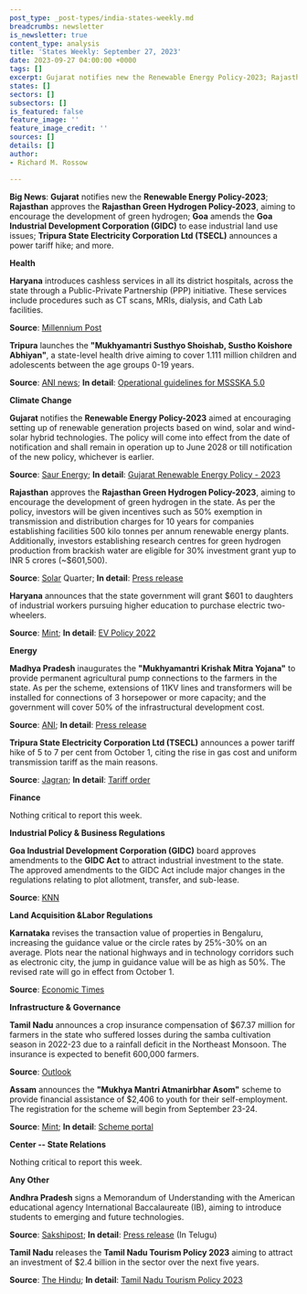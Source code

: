 ```yaml
---
post_type: _post-types/india-states-weekly.md
breadcrumbs: newsletter
is_newsletter: true
content_type: analysis
title: 'States Weekly: September 27, 2023'
date: 2023-09-27 04:00:00 +0000
tags: []
excerpt: Gujarat notifies new the Renewable Energy Policy-2023; Rajasthan approves the Rajasthan Green Hydrogen Policy-2023, aiming to encourage the development of green hydrogen; Goa amends the Goa Industrial Development Corporation (GIDC) to ease industrial land use issues; Tripura State Electricity Corporation Ltd (TSECL) announces a power tariff hike; and more.
states: []
sectors: []
subsectors: []
is_featured: false
feature_image: ''
feature_image_credit: ''
sources: []
details: []
author:
- Richard M. Rossow

---
```

**Big News**: **Gujarat** notifies new the **Renewable Energy Policy-2023**; **Rajasthan** approves the **Rajasthan Green Hydrogen Policy-2023**, aiming to encourage the development of green hydrogen; **Goa** amends the **Goa Industrial Development Corporation (GIDC)** to ease industrial land use issues; **Tripura State Electricity Corporation Ltd (TSECL)** announces a power tariff hike; and more.

**Health**

**Haryana** introduces cashless services in all its district hospitals, across the state through a Public-Private Partnership (PPP) initiative. These services include procedures such as CT scans, MRIs, dialysis, and Cath Lab facilities. 

**Source**: [Millennium Post](https://www.millenniumpost.in/nation/haryana-govt-to-offer-four-cashless-healthcare-to-employees-533611)

**Tripura** launches the **"Mukhyamantri Susthyo Shoishab, Sustho Koishore Abhiyan"**, a state-level health drive aiming to cover 1.111 million children and adolescents between the age groups 0-19 years. 

**Source**: [ANI news](https://aninews.in/news/national/general-news/tripura-cm-launches-special-health-drive-mukhyamantri-susthyo-shoishab-sustho-koishore-abhiyan-5020230919220600/); **In detail**: [Operational guidelines for MSSSKA 5.0](https://www.scribd.com/document/672448018/Operational-guideline-for-MSSSKA-5-0)

**Climate Change**

**Gujarat** notifies the **Renewable Energy Policy-2023** aimed at encouraging setting up of renewable generation projects based on wind, solar and wind-solar hybrid technologies. The policy will come into effect from the date of notification and shall remain in operation up to June 2028 or till notification of the new policy, whichever is earlier. 

**Source**: [Saur Energy](https://www.saurenergy.com/solar-energy-news/gujarat-notifies-renewable-energy-policy-2023-with-focus-on-wind-solar-hybrid-technologies); **In detail**: [Gujarat Renewable Energy Policy - 2023](https://www.eqmagpro.com/wp-content/uploads/2023/09/DOC-20230824-WA0016._compressed.pdf)

**Rajasthan** approves the **Rajasthan Green Hydrogen Policy-2023**, aiming to encourage the development of green hydrogen in the state. As per the policy, investors will be given incentives such as 50% exemption in transmission and distribution charges for 10 years for companies establishing facilities 500 kilo tonnes per annum renewable energy plants. Additionally, investors establishing research centres for green hydrogen production from brackish water are eligible for 30% investment grant yup to INR 5 crores (~$601,500). 

**Source**: [Solar](https://www.deccanherald.com/india/rajasthan/rajasthan-cabinet-approves-new-rates-for-land-allotment-to-social-institutions-rule-changes-in-govt-jobs-2694955) Quarter; **In detail**: [Press release](https://dipr.rajasthan.gov.in/press-release-detail/123149/0)

**Haryana** announces that the state government will grant $601 to daughters of industrial workers pursuing higher education to purchase electric two-wheelers. 

**Source**: [Mint](https://www.livemint.com/news/india/haryana-to-give-50-000-for-daughters-of-industrial-workers-pursuing-higher-education-to-buy-electric-twowheelers-11694956834957.html); **In detail**: [EV Policy 2022](https://urldefense.com/v3/__https:/haryanatransport.gov.in/sites/default/files/Electric*20Vehicle*20Policy_2.pdf__;JSU!!KRhing!cAEot1GOkhom3Vlochq6UjhoALqjvhf0JEWfdDdlhAkCiz4mmRV77HqaVkUTcLtxR6nlWO5uGbyCG8AVjmO_$)

**Energy**

**Madhya Pradesh** inaugurates the **"Mukhyamantri Krishak Mitra Yojana"** to provide permanent agricultural pump connections to the farmers in the state. As per the scheme, extensions of 11KV lines and transformers will be installed for connections of 3 horsepower or more capacity; and the government will cover 50% of the infrastructural development cost. 

**Source**: [ANI](https://www.aninews.in/news/national/general-news/mp-cm-chouhan-starts-mukhyamantri-krishak-mitra-yojana20230920132646/); **In detail**: [Press release](https://www.mpinfo.org/Home/TodaysNews#Mukhyamantri-Krishak-Mitra-Yojana-will-be-launched-immediately:-CM-Shri-Chouhan-20230920N51)

**Tripura State Electricity Corporation Ltd (TSECL)** announces a power tariff hike of 5 to 7 per cent from October 1, citing the rise in gas cost and uniform transmission tariff as the main reasons. 

**Source**: [Jagran](https://english.jagran.com/india/tripura-tsecl-hikes-power-tariff-by-57-new-rates-to-be-implemented-from-october1-10102691); **In detail**: [Tariff order](https://terc.tripura.gov.in/sites/default/files/Tariff%20Order%202023-24.pdf)

**Finance**

Nothing critical to report this week.

**Industrial Policy & Business Regulations**

**Goa Industrial Development Corporation (GIDC)** board approves amendments to the **GIDC Act** to attract industrial investment to the state. The approved amendments to the GIDC Act include major changes in the regulations relating to plot allotment, transfer, and sub-lease. 

**Source**: [KNN](https://knnindia.co.in/news/newsdetails/state/goa-amends-gidc-act-to-attract-investments-in-state)

**Land Acquisition &Labor Regulations**

**Karnataka** revises the transaction value of properties in Bengaluru, increasing the guidance value or the circle rates by 25%-30% on an average. Plots near the national highways and in technology corridors such as electronic city, the jump in guidance value will be as high as 50%. The revised rate will go in effect from October 1. 

**Source**: [Economic Times](https://economictimes.indiatimes.com/industry/services/property-/-cstruction/guidance-value-goes-up-property-transactions-in-bengaluru-to-be-dearer-from-october-1/articleshow/103785816.cms)

**Infrastructure & Governance** 

**Tamil Nadu** announces a crop insurance compensation of $67.37 million for farmers in the state who suffered losses during the samba cultivation season in 2022-23 due to a rainfall deficit in the Northeast Monsoon. The insurance is expected to benefit 600,000 farmers. 

**Source**: [Outlook](https://www.outlookindia.com/national/tamil-nadu-cm-allocates-rs-560-crore-for-paddy-crop-losses-to-farmers-news-319948)

**Assam** announces the **"Mukhya Mantri Atmanirbhar Asom"** scheme to provide financial assistance of $2,406 to youth for their self-employment. The registration for the scheme will begin from September 23-24. 

**Source**: [Mint](https://www.livemint.com/news/india/assam-over-2-lakh-youth-to-get-rs-2-lakh-under-new-self-employment-scheme-says-cm-sarma-11695197608264.html); **In detail**: [Scheme portal](https://cmaaa.assam.gov.in/)

**Center -- State Relations**

Nothing critical to report this week.

**Any Other**

**Andhra Pradesh** signs a Memorandum of Understanding with the American educational agency International Baccalaureate (IB), aiming to introduce students to emerging and future technologies. 

**Source**: [Sakshipost](https://www.sakshipost.com/news/andhrapradesh/andhra-govt-signs-mou-international-baccalaureate-230737); **In detail**: [Press release](https://ipr.ap.nic.in/images/press-releases/%E0%B0%90%E0%B0%AC%E0%B1%80%20%E0%B0%B8%E0%B0%82%E0%B0%B8%E0%B1%8D%E0%B0%A5%E0%B0%A4%E0%B1%8B%20%E0%B0%B0%E0%B0%BE%E0%B0%B7%E0%B1%8D%E0%B0%9F%E0%B1%8D%E0%B0%B0%20%E0%B0%AA%E0%B1%8D%E0%B0%B0%E0%B0%AD%E0%B1%81%E0%B0%A4%E0%B1%8D%E0%B0%B5%E0%B0%82%20%E0%B0%8F%E0%B0%82%E0%B0%93%E0%B0%AF%E0%B1%82%20%E0%B0%95%E0%B0%BE%E0%B0%B0%E0%B1%8D%E0%B0%AF%E0%B0%95%E0%B1%8D%E0%B0%B0%E0%B0%AE%E0%B0%82_20.09.2023.pdf) (In Telugu)

**Tamil Nadu** releases the **Tamil Nadu Tourism Policy 2023** aiming to attract an investment of $2.4 billion in the sector over the next five years. 

**Source**: [The Hindu](https://www.thehindu.com/news/national/tamil-nadu/tamil-nadu-cm-stalin-releases-tourism-policy-2023/article67348227.ece); **In detail**: [Tamil Nadu Tourism Policy 2023 ](https://www.tamilnadutourism.tn.gov.in/img/Tamil%20Nadu%20Tourism%20Policy%202023.pdf)

